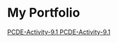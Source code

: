 # My Portfolio
<a href="[https://CharleenJ22.github.io](https://github.com/charleenJ22/CharleenJ22.github.io)https://github.com/charleenJ22/CharleenJ22.github.io/PCDE-Activity-9.1">  PCDE-Activity-9.1 </a>
<a href="/PCDE-Activity-9.1">  PCDE-Activity-9.1 </a>

